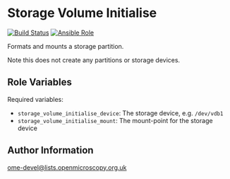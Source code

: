 Storage Volume Initialise
=========================

[![Build Status](https://travis-ci.org/ome/ansible-role-storage-volume-initialise.svg)](https://travis-ci.org/ome/ansible-role-storage-volume-initialise)
[![Ansible Role](https://img.shields.io/ansible/role/41955.svg)](https://galaxy.ansible.com/ome/storage_volume_initialise/)

Formats and mounts a storage partition.

Note this does not create any partitions or storage devices.


Role Variables
--------------

Required variables:

- `storage_volume_initialise_device`: The storage device, e.g. `/dev/vdb1`
- `storage_volume_initialise_mount`: The mount-point for the storage device


Author Information
------------------

ome-devel@lists.openmicroscopy.org.uk
